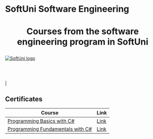 # SoftUni Software Engineering
# <p align="center">Courses from the software engineering program in SoftUni<p>

<a href="https://softuni.bg/trainings/courses" rel="Courses">  ![SoftUni logo][logo] <a/>

[logo]: http://innovationstarterbox.bg/wp-content/uploads/2016/05/Softuni_logo_trasparent.png "Logo Title Text 2"

<br/>
<br/>
<br/>
|
<h2> Certificates </h2>

|**Course**|**Link**| 
|---|---|
|<a href="https://softuni.bg/trainings/2768/programming-basics-with-c-sharp-february-2020" > Programming Basics with C# </a>   | <a href="https://softuni.bg/certificates/certificates/converttoimage/78269?code=a530cc62"> Link</a> |
|<a href="https://softuni.bg/trainings/2830/csharp-fundamentals-may-2020"> Programming Fundamentals with C# </a>| <a href="https://softuni.bg/certificates/certificates/converttoimage/86139?code=e3e9bca2"> Link</a> |
